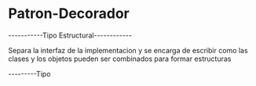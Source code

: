 # Patron-Decorador

-----------Tipo Estructural------------

Separa la interfaz de la implementacion y se encarga de escribir
como las clases y los objetos pueden ser combinados para formar
estructuras


---------Tipo
